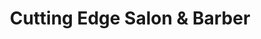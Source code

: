 ---
title: "Cutting Edge Salon & Barber"
url: /valleyview/cutting-edge-salon-and-barber/
shop: hairdresser
---